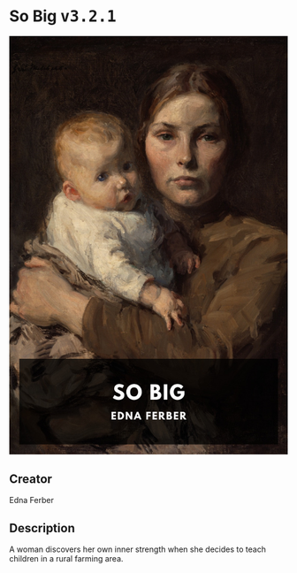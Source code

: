 
# So Big <kbd>v3.2.1</kbd>

<center>
  <img src="./cover-1024.jpg"/>
</center>

## Creator
Edna Ferber

## Description
A woman discovers her own inner strength when she decides to teach children in a rural farming area.
